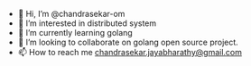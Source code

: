 - 👋 Hi, I’m @chandrasekar-om
- 👀 I’m interested in distributed system
- 🌱 I’m currently learning golang
- 💞️ I’m looking to collaborate on golang open source project.
- 📫 How to reach me chandrasekar.jayabharathy@gmail.com

<!---
chandrasekar-om/chandrasekar-om is a ✨ special ✨ repository because its `README.md` (this file) appears on your GitHub profile.
You can click the Preview link to take a look at your changes.
--->
